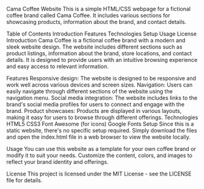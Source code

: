 Cama Coffee Website
This is a simple HTML/CSS webpage for a fictional coffee brand called Cama Coffee. It includes various sections for showcasing products, information about the brand, and contact details.

Table of Contents
Introduction
Features
Technologies
Setup
Usage
License
Introduction
Cama Coffee is a fictional coffee brand with a modern and sleek website design. The website includes different sections such as product listings, information about the brand, store locations, and contact details. It is designed to provide users with an intuitive browsing experience and easy access to relevant information.

Features
Responsive design: The website is designed to be responsive and work well across various devices and screen sizes.
Navigation: Users can easily navigate through different sections of the website using the navigation menu.
Social media integration: The website includes links to the brand's social media profiles for users to connect and engage with the brand.
Product showcases: Products are displayed in various layouts, making it easy for users to browse through different offerings.
Technologies
HTML5
CSS3
Font Awesome (for icons)
Google Fonts
Setup
Since this is a static website, there's no specific setup required. Simply download the files and open the index.html file in a web browser to view the website locally.

Usage
You can use this website as a template for your own coffee brand or modify it to suit your needs. Customize the content, colors, and images to reflect your brand identity and offerings.

License
This project is licensed under the MIT License - see the LICENSE file for details.
